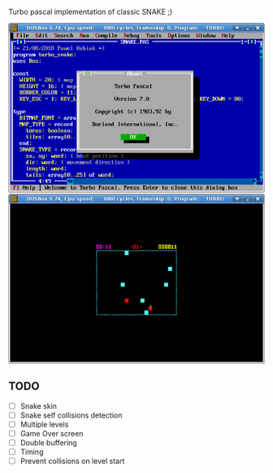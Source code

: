 Turbo pascal implementation of classic SNAKE ;)

![TurboPascal](turbo-pascal.png)
![ScreenShot](screenshot-wip-1.png)

## TODO ##
- [ ] Snake skin
- [ ] Snake self collisions detection
- [ ] Multiple levels
- [ ] Game Over screen
- [ ] Double buffering
- [ ] Timing
- [ ] Prevent collisions on level start
